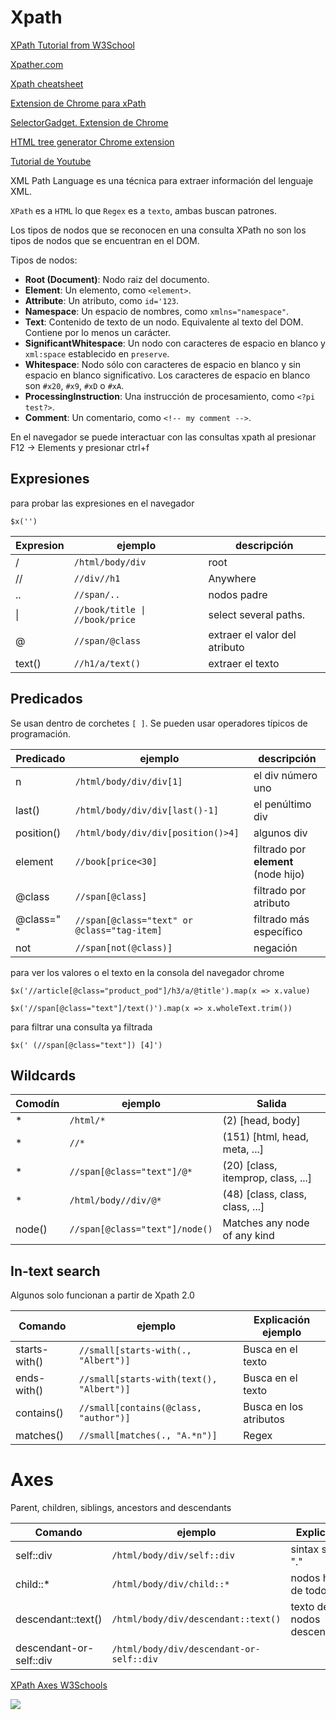 # Xpath

[XPath Tutorial from W3School](https://www.w3schools.com/xml/xpath_intro.asp)

[Xpather.com](http://xpather.com/)

[Xpath cheatsheet](https://devhints.io/xpath)

[Extension de Chrome para xPath](https://chrome.google.com/webstore/detail/xpath-finder/ihnknokegkbpmofmafnkoadfjkhlogph)

[SelectorGadget. Extension de Chrome](https://chrome.google.com/webstore/detail/selectorgadget/mhjhnkcfbdhnjickkkdbjoemdmbfginb?hl=en)

[HTML tree generator Chrome extension](https://chrome.google.com/webstore/detail/html-tree-generator/dlbbmhhaadfnbbdnjalilhdakfmiffeg)

[Tutorial de Youtube](https://www.youtube.com/watch?v=0O1SyTh8Zxo&ab_channel=LeonardoKuffo)

XML Path Language es una técnica para extraer información del lenguaje XML.

`XPath` es a `HTML` lo que `Regex` es a `texto`, ambas buscan patrones.

Los tipos de nodos que se reconocen en una consulta XPath no son los tipos de nodos que se encuentran en el DOM.


Tipos de nodos:

* **Root (Document)**: Nodo raiz del documento.
* **Element**: Un elemento, como ``<element>``.
* **Attribute**: Un atributo, como ``id='123``.
* **Namespace**: Un espacio de nombres, como ``xmlns="namespace"``.
* **Text**: Contenido de texto de un nodo. Equivalente al texto del DOM. Contiene por lo menos un carácter.
* **SignificantWhitespace**: Un nodo con caracteres de espacio en blanco y ``xml:space`` establecido en ``preserve``.
* **Whitespace**: Nodo sólo con caracteres de espacio en blanco y sin espacio en blanco significativo. Los caracteres de espacio en blanco son ``#x20``, ``#x9``, ``#xD`` o ``#xA``.
* **ProcessingInstruction**: Una instrucción de procesamiento, como ``<?pi test?>``. 
* **Comment**: Un comentario, como ``<!-- my comment -->``.

En el navegador se puede interactuar con las consultas xpath al presionar F12 -> Elements y presionar ctrl+f

## Expresiones

para probar las expresiones en el navegador

```xpath
$x('')
```
Expresion | ejemplo | descripción
--------- | ------- | -----------
/ | `/html/body/div` | root
// | `//div//h1` | Anywhere
.. | `//span/..` | nodos padre
\| | `//book/title \| //book/price` |  select several paths.
@ | `//span/@class` | extraer el valor del atributo
text() | `//h1/a/text()` | extraer el texto

## Predicados

Se usan dentro de corchetes `[ ]`. Se pueden usar operadores típicos de programación.

Predicado | ejemplo | descripción
--------- | ------- | -----------
n | `/html/body/div/div[1]` | el div número uno
last() | `/html/body/div/div[last()-1]` | el penúltimo div
position() | `/html/body/div/div[position()>4]` | algunos div
element | `//book[price<30]` | filtrado por **element** (node hijo)
@class | `//span[@class]` | filtrado por atributo
@class=" " | `//span[@class="text" or @class="tag-item]` | filtrado más específico
not | `//span[not(@class)]` | negación


para ver los valores o el texto en la consola del navegador chrome

```xpath
$x('//article[@class="product_pod"]/h3/a/@title').map(x => x.value)
```

```xpath
$x('//span[@class="text"]/text()').map(x => x.wholeText.trim())
```

para filtrar una consulta ya filtrada
```xpath
$x(' (//span[@class="text"]) [4]')
```

## Wildcards

Comodín | ejemplo | Salida
------- | ------- | ------
\* | `/html/*` | (2) [head, body]
\* | `//*` | (151) [html, head, meta, ...]
\* | `//span[@class="text"]/@*` | (20) [class, itemprop, class, ...]
\* | `/html/body//div/@*` | (48) [class, class, class, ...]
node() | `//span[@class="text"]/node()` | Matches any node of any kind

## In-text search

Algunos solo funcionan a partir de Xpath 2.0

Comando | ejemplo | Explicación ejemplo
------- | ------- | -----------
starts-with() | `//small[starts-with(., "Albert")]` | Busca en el texto
ends-with() | `//small[starts-with(text(), "Albert")]` | Busca en el texto
contains() | `//small[contains(@class, "author")]` | Busca en los atributos
matches() | `//small[matches(., "A.*n")]` | Regex

# Axes

Parent, children, siblings, ancestors and descendants

Comando | ejemplo | Explicación
------- | ------- | -----------
self::div | `/html/body/div/self::div` | sintax sugar "."
child::* | `/html/body/div/child::*` | nodos hijos de todo tipo
descendant::text() | `/html/body/div/descendant::text()` | texto de nodos descendentes
descendant-or-self::div | `/html/body/div/descendant-or-self::div` | 

[XPath Axes W3Schools](https://www.w3schools.com/xml/xpath_axes.asp)

![](https://gyires.inf.unideb.hu/GyBITT/03/images/xpath-tengelyek.png)